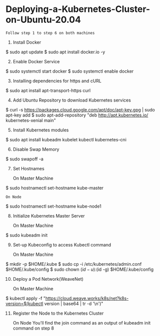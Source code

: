 # Deploying-a-Kubernetes-Cluster-on-Ubuntu-20.04


    Follow step 1 to step 6 on both machines

1. Install Docker

$ sudo apt update
$ sudo apt install docker.io -y

2. Enable Docker Service

$ sudo systemctl start docker
$ sudo systemctl enable docker

3. Installing dependencies for https and cURL

$ sudo apt install apt-transport-https curl

4. Add Ubuntu Repository to download Kubernetes services

$ curl -s https://packages.cloud.google.com/apt/doc/apt-key.gpg | sudo apt-key add
$ sudo apt-add-repository "deb http://apt.kubernetes.io/ kubernetes-xenial main"

5. Install Kubernetes modules

$ sudo apt install kubeadm kubelet kubectl kubernetes-cni

6. Disable Swap Memory

$ sudo swapoff -a

7. Set Hostnames

    On Master Machine

$ sudo hostnamectl set-hostname kube-master

    On Node

$ sudo hostnamectl set-hostname kube-node1

8. Initialize Kubernetes Master Server

    On Master Machine

$ sudo kubeadm init

9. Set-up Kubeconfig to access Kubectl command

    On Master Machine

$ mkdir -p $HOME/.kube
$ sudo cp -i /etc/kubernetes/admin.conf $HOME/.kube/config
$ sudo chown $(id -u):$(id -g) $HOME/.kube/config

10. Deploy a Pod Network(WeaveNet)

    On Master Machine

$ kubectl apply -f "https://cloud.weave.works/k8s/net?k8s-version=$(kubectl version | base64 | tr -d '\n')"

11. Register the Node to the Kubernetes Cluster

    On Node You'll find the join command as an output of kubeadm init command on step 8
